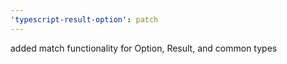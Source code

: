 ```yaml
---
'typescript-result-option': patch
---
```


added match functionality for Option, Result, and common types
